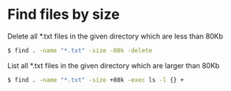 # Find files by size

Delete all *.txt files in the given directory which are less than 80Kb

```bash
$ find . -name "*.txt" -size -80k -delete
```

List all *.txt files in the given directory which are larger than 80Kb

```bash
$ find . -name "*.txt" -size +80k -exec ls -l {} +
```

